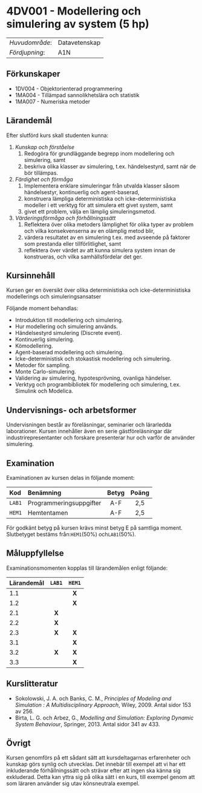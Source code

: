 # 4DV001 - Modellering och simulering av system (5 hp)

|     |     |
| --- | --- | 
| *Huvudområde*: | Datavetenskap | 
| *Fördjupning*: | A1N | 

## Förkunskaper

- 1DV004 - Objektorienterad programmering 
- 1MA004 - Tillämpad sannolikhetslära och statistik
- 1MA007 - Numeriska metoder

## Lärandemål

Efter slutförd kurs skall studenten kunna:

1. *Kunskap och förståelse*
    1. Redogöra för grundläggande begrepp inom modellering och simulering, samt
    2. beskriva olika klasser av simulering, t.ex. händelsestyrd, samt när de bör tillämpas.
2. *Färdighet och förmåga*
    1. Implementera enklare simuleringar från utvalda klasser såsom händelsestyr, kontinuerlig och agent-baserad,
    2. konstruera lämpliga deterministiska och icke-deterministiska modeller i ett verktyg för att simulera ett givet system, samt
    3. givet ett problem, välja en lämplig simuleringsmetod.
3. *Värderingsförmåga och förhållningssätt*
    1. Reflektera över olika metoders lämplighet för olika typer av problem och vilka konsekvenserna av en olämplig metod blir,
    2. värdera resultatet av en simulering t.ex. med avseende på faktorer som prestanda eller tillförlitlighet, samt
    3. reflektera över värdet av att kunna simulera system innan de konstrueras, och vilka samhällsfördelar det ger.

## Kursinnehåll

Kursen ger en översikt över olika deterministiska och icke-deterministiska modellerings och simuleringsansatser

Följande moment behandlas:

- Introduktion till modellering och simulering.
- Hur modellering och simulering används.
- Händelsestyrd simulering (Discrete event).
- Kontinuerlig simulering.
- Kömodellering.
- Agent-baserad modellering och simulering.
- Icke-deterministisk och stokastisk modellering och simulering.
- Metoder för sampling.
- Monte Carlo-simulering.
- Validering av simulering, hypotesprövning, ovanliga händelser.
- Verktyg och programbibliotek för modellering och simulering, t.ex. Simulink och Modelica.

## Undervisnings- och arbetsformer

Undervisningen består av föreläsningar, seminarier och lärarledda laborationer. Kursen innehåller även en serie gästföreläsningar där industrirepresentanter och forskare presenterar hur och varför de använder simulering.

## Examination

Examinationen av kursen delas in följande moment:

| Kod  | Benämning             | Betyg | Poäng | 
| :--- | :-------------------- | :---: | :---: |
|`LAB1`| Programmeringsuppgifter | A-F   | 2,5   |
|`HEM1`| Hemtentamen           | A-F   | 2,5   |

För godkänt betyg på kursen krävs minst betyg E på samtliga moment. Slutbetyget bestäms från:`HEM1`(50%) och`LAB1`(50%).

## Måluppfyllelse

Examinationsmomenten kopplas till lärandemålen enligt följande:

| Lärandemål |`LAB1` |`HEM1` |
| :--------- | :---: | :---: |
| 1.1        |       | **X** |
| 1.2        |       | **X** |
| 2.1        | **X** |       |
| 2.2        | **X** |       |
| 2.3        | **X** | **X** |
| 3.1        |       | **X** |
| 3.2        | **X** | **X** |
| 3.3        |       | **X** |

## Kurslitteratur

- Sokolowski, J. A. och Banks, C. M., *Principles of Modeling and Simulation : A Multidisciplinary Approach*, Wiley, 2009. Antal sidor 153 av 256. 
- Birta, L. G. och Arbez, G., *Modelling and Simulation: Exploring Dynamic System Behaviour*, Springer, 2013. Antal sidor 341 av 433. 

## Övrigt

Kursen genomförs på ett sådant sätt att kursdeltagarnas erfarenheter och kunskap görs synlig och utvecklas. Det innebär till exempel att vi har ett inkluderande förhållningssätt och strävar efter att ingen ska känna sig exkluderad. Detta kan yttra sig på olika sätt i en kurs, till exempel genom att som läraren använder sig utav könsneutrala exempel.
